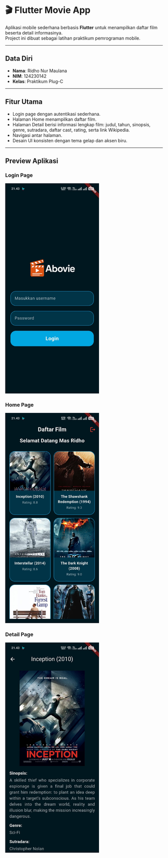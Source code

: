 # 🎬 Flutter Movie App

Aplikasi mobile sederhana berbasis **Flutter** untuk menampilkan daftar film beserta detail informasinya.  
Project ini dibuat sebagai latihan praktikum pemrograman mobile.

---

## Data Diri

- **Nama**: Ridho Nur Maulana
- **NIM**: 124230142
- **Kelas**: Praktikum Plug-C

---

## Fitur Utama

- Login page dengan autentikasi sederhana.
- Halaman Home menampilkan daftar film.
- Halaman Detail berisi informasi lengkap film: judul, tahun, sinopsis, genre, sutradara, daftar cast, rating, serta link Wikipedia.
- Navigasi antar halaman.
- Desain UI konsisten dengan tema gelap dan aksen biru.

---

## Preview Aplikasi

### Login Page
<img src="lib/assets/screenshots/login.jpg" alt="Login Page" width="300"/>

### Home Page
<img src="lib/assets/screenshots/home.jpg" alt="Home Page" width="300"/>

### Detail Page
<img src="lib/assets/screenshots/detail.jpg" alt="Detail Page" width="300"/>
